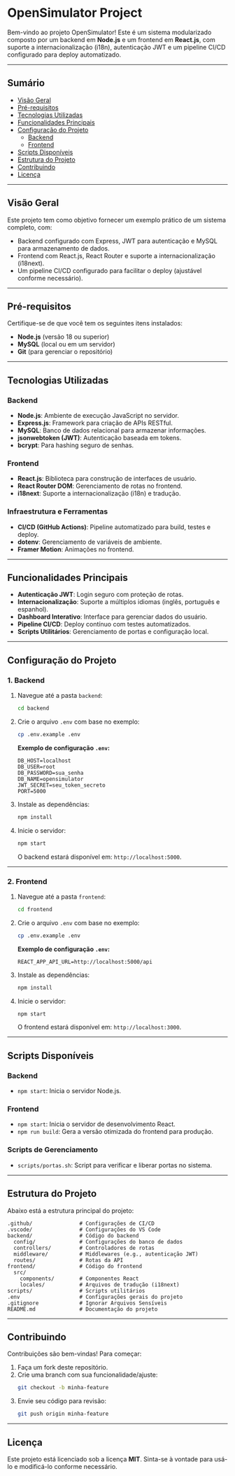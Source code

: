 
# **OpenSimulator Project**

Bem-vindo ao projeto OpenSimulator! Este é um sistema modularizado composto por um backend em **Node.js** e um frontend em **React.js**, com suporte a internacionalização (i18n), autenticação JWT e um pipeline CI/CD configurado para deploy automatizado.

---

## **Sumário**
- [Visão Geral](#visão-geral)
- [Pré-requisitos](#pré-requisitos)
- [Tecnologias Utilizadas](#tecnologias-utilizadas)
- [Funcionalidades Principais](#funcionalidades-principais)
- [Configuração do Projeto](#configuração-do-projeto)
  - [Backend](#backend)
  - [Frontend](#frontend)
- [Scripts Disponíveis](#scripts-disponíveis)
- [Estrutura do Projeto](#estrutura-do-projeto)
- [Contribuindo](#contribuindo)
- [Licença](#licença)

---

## **Visão Geral**

Este projeto tem como objetivo fornecer um exemplo prático de um sistema completo, com:
- Backend configurado com Express, JWT para autenticação e MySQL para armazenamento de dados.
- Frontend com React.js, React Router e suporte a internacionalização (i18next).
- Um pipeline CI/CD configurado para facilitar o deploy (ajustável conforme necessário).

---

## **Pré-requisitos**

Certifique-se de que você tem os seguintes itens instalados:
- **Node.js** (versão 18 ou superior)
- **MySQL** (local ou em um servidor)
- **Git** (para gerenciar o repositório)

---

## **Tecnologias Utilizadas**

### **Backend**
- **Node.js**: Ambiente de execução JavaScript no servidor.
- **Express.js**: Framework para criação de APIs RESTful.
- **MySQL**: Banco de dados relacional para armazenar informações.
- **jsonwebtoken (JWT)**: Autenticação baseada em tokens.
- **bcrypt**: Para hashing seguro de senhas.

### **Frontend**
- **React.js**: Biblioteca para construção de interfaces de usuário.
- **React Router DOM**: Gerenciamento de rotas no frontend.
- **i18next**: Suporte a internacionalização (i18n) e tradução.

### **Infraestrutura e Ferramentas**
- **CI/CD (GitHub Actions)**: Pipeline automatizado para build, testes e deploy.
- **dotenv**: Gerenciamento de variáveis de ambiente.
- **Framer Motion**: Animações no frontend.

---

## **Funcionalidades Principais**
- **Autenticação JWT**: Login seguro com proteção de rotas.
- **Internacionalização**: Suporte a múltiplos idiomas (inglês, português e espanhol).
- **Dashboard Interativo**: Interface para gerenciar dados do usuário.
- **Pipeline CI/CD**: Deploy contínuo com testes automatizados.
- **Scripts Utilitários**: Gerenciamento de portas e configuração local.

---

## **Configuração do Projeto**

### **1. Backend**

1. Navegue até a pasta `backend`:
   ```bash
   cd backend
   ```

2. Crie o arquivo `.env` com base no exemplo:
   ```bash
   cp .env.example .env
   ```

   **Exemplo de configuração `.env`:**
   ```env
   DB_HOST=localhost
   DB_USER=root
   DB_PASSWORD=sua_senha
   DB_NAME=opensimulator
   JWT_SECRET=seu_token_secreto
   PORT=5000
   ```

3. Instale as dependências:
   ```bash
   npm install
   ```

4. Inicie o servidor:
   ```bash
   npm start
   ```

   O backend estará disponível em: `http://localhost:5000`.

---

### **2. Frontend**

1. Navegue até a pasta `frontend`:
   ```bash
   cd frontend
   ```

2. Crie o arquivo `.env` com base no exemplo:
   ```bash
   cp .env.example .env
   ```

   **Exemplo de configuração `.env`:**
   ```env
   REACT_APP_API_URL=http://localhost:5000/api
   ```

3. Instale as dependências:
   ```bash
   npm install
   ```

4. Inicie o servidor:
   ```bash
   npm start
   ```

   O frontend estará disponível em: `http://localhost:3000`.

---

## **Scripts Disponíveis**

### **Backend**
- `npm start`: Inicia o servidor Node.js.

### **Frontend**
- `npm start`: Inicia o servidor de desenvolvimento React.
- `npm run build`: Gera a versão otimizada do frontend para produção.

### **Scripts de Gerenciamento**
- `scripts/portas.sh`: Script para verificar e liberar portas no sistema.

---

## **Estrutura do Projeto**

Abaixo está a estrutura principal do projeto:

```
.github/               # Configurações de CI/CD
.vscode/               # Configurações do VS Code
backend/               # Código do backend
  config/              # Configurações do banco de dados
  controllers/         # Controladores de rotas
  middleware/          # Middlewares (e.g., autenticação JWT)
  routes/              # Rotas da API
frontend/              # Código do frontend
  src/
    components/        # Componentes React
    locales/           # Arquivos de tradução (i18next)
scripts/               # Scripts utilitários
.env                   # Configurações gerais do projeto
.gitignore             # Ignorar Arquivos Sensíveis
README.md              # Documentação do projeto
```

---

## **Contribuindo**

Contribuições são bem-vindas! Para começar:
1. Faça um fork deste repositório.
2. Crie uma branch com sua funcionalidade/ajuste:
   ```bash
   git checkout -b minha-feature
   ```
3. Envie seu código para revisão:
   ```bash
   git push origin minha-feature
   ```

---

## **Licença**

Este projeto está licenciado sob a licença **MIT**. Sinta-se à vontade para usá-lo e modificá-lo conforme necessário.

